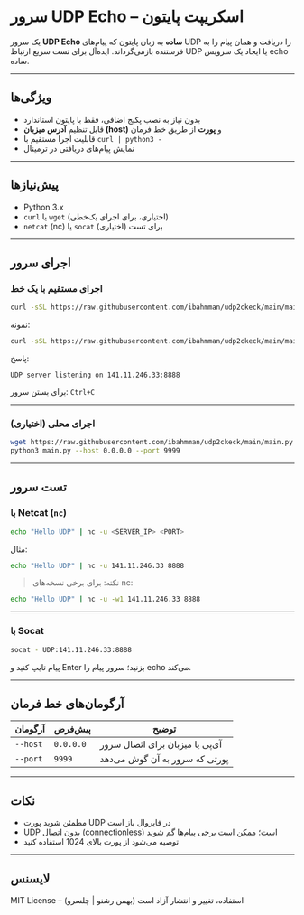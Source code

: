 # سرور UDP Echo – اسکریپت پایتون

یک سرور **UDP Echo ساده** به زبان پایتون که پیام‌های UDP را دریافت و همان پیام را به فرستنده بازمی‌گرداند.
ایده‌آل برای تست سریع ارتباط UDP یا ایجاد یک سرویس echo ساده.

---

## ویژگی‌ها

* بدون نیاز به نصب پکیج اضافی، فقط با پایتون استاندارد
* قابل تنظیم **آدرس میزبان (host)** و **پورت** از طریق خط فرمان
* قابلیت اجرا مستقیم با `curl | python3 -`
* نمایش پیام‌های دریافتی در ترمینال

---

## پیش‌نیازها

* Python 3.x
* `curl` یا `wget` (اختیاری، برای اجرای یک‌خطی)
* `netcat` (nc) یا `socat` برای تست (اختیاری)

---

## اجرای سرور

### اجرای مستقیم با یک خط

```bash
curl -sSL https://raw.githubusercontent.com/ibahmman/udp2ckeck/main/main.py | python3 - --host <HOST> --port <PORT>
```

نمونه:

```bash
curl -sSL https://raw.githubusercontent.com/ibahmman/udp2ckeck/main/main.py | python3 - --host 141.11.246.33 --port 8888
```

پاسخ:

```
UDP server listening on 141.11.246.33:8888
```

برای بستن سرور: `Ctrl+C`

---

### اجرای محلی (اختیاری)

```bash
wget https://raw.githubusercontent.com/ibahmman/udp2ckeck/main/main.py
python3 main.py --host 0.0.0.0 --port 9999
```

---

## تست سرور

### با Netcat (`nc`)

```bash
echo "Hello UDP" | nc -u <SERVER_IP> <PORT>
```

مثال:

```bash
echo "Hello UDP" | nc -u 141.11.246.33 8888
```

> نکته: برای برخی نسخه‌های nc:

```bash
echo "Hello UDP" | nc -u -w1 141.11.246.33 8888
```

---

### با Socat

```bash
socat - UDP:141.11.246.33:8888
```

پیام تایپ کنید و Enter بزنید؛ سرور پیام را echo می‌کند.

---

## آرگومان‌های خط فرمان

| آرگومان  | پیش‌فرض   | توضیح                           |
| -------- | --------- | ------------------------------- |
| `--host` | `0.0.0.0` | آی‌پی یا میزبان برای اتصال سرور |
| `--port` | `9999`    | پورتی که سرور به آن گوش می‌دهد  |

---

## نکات

* مطمئن شوید پورت UDP در فایروال باز است
* UDP بدون اتصال (connectionless) است؛ ممکن است برخی پیام‌ها گم شوند
* توصیه می‌شود از پورت بالای 1024 استفاده کنید

---

## لایسنس

MIT License – استفاده، تغییر و انتشار آزاد است (بهمن رشنو | چلسرو)
